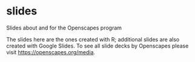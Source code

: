 # slides
Slides about and for the Openscapes program

The slides here are the ones created with R; additional slides are also created with Google Slides. To see all slide decks by Openscapes please visit <https://openscapes.org/media>.